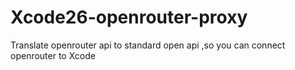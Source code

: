 # Xcode26-openrouter-proxy
Translate openrouter api to standard open api ,so you can connect openrouter to Xcode
